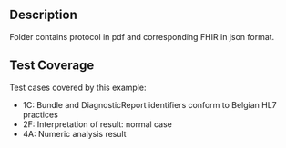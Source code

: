 ## Description

Folder contains protocol in pdf and corresponding FHIR in json format.

## Test Coverage

Test cases covered by this example:
* 1C: Bundle and DiagnosticReport identifiers conform to Belgian HL7 practices
* 2F: Interpretation of result: normal case
* 4A: Numeric analysis result

